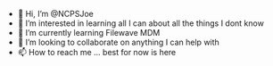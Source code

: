 - 👋 Hi, I’m @NCPSJoe
- 👀 I’m interested in learning all I can about all the things I dont know 
- 🌱 I’m currently learning Filewave MDM
- 💞️ I’m looking to collaborate on anything I can help with
- 📫 How to reach me ... best for now is here

<!---
NCPSJoe/NCPSJoe is a ✨ special ✨ repository because its `README.md` (this file) appears on your GitHub profile.
You can click the Preview link to take a look at your changes.
--->
